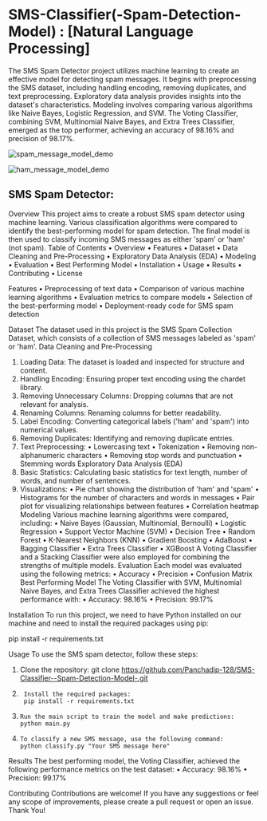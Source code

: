 # SMS-Classifier(-Spam-Detection-Model) : [Natural Language Processing]
The SMS Spam Detector project utilizes machine learning to create an effective model for detecting spam messages. It begins with preprocessing the SMS dataset, including handling encoding, removing duplicates, and text preprocessing. Exploratory data analysis provides insights into the dataset's characteristics.
Modeling involves comparing various algorithms like Naive Bayes, Logistic Regression, and SVM. The Voting Classifier, combining SVM, Multinomial Naive Bayes, and Extra Trees Classifier, emerged as the top performer, achieving an accuracy of 98.16% and precision of 98.17%.

![spam_message_model_demo](https://github.com/Panchadip-128/SMS-Classifier--Spam-Detection-Model-/assets/165953910/e9fa341e-b41d-4908-bfd3-d12a724cf7ed)


![ham_message_model_demo](https://github.com/Panchadip-128/SMS-Classifier--Spam-Detection-Model-/assets/165953910/76acd083-7023-4947-a7ab-b285c24165cb)



**SMS Spam Detector**:
------------------

Overview
This project aims to create a robust SMS spam detector using machine learning. Various classification algorithms were compared to identify the best-performing model for spam detection. The final model is then used to classify incoming SMS messages as either 'spam' or 'ham' (not spam).
Table of Contents
•	Overview
•	Features
•	Dataset
•	Data Cleaning and Pre-Processing
•	Exploratory Data Analysis (EDA)
•	Modeling
•	Evaluation
•	Best Performing Model
•	Installation
•	Usage
•	Results
•	Contributing
•	License

Features
•	Preprocessing of text data
•	Comparison of various machine learning algorithms
•	Evaluation metrics to compare models
•	Selection of the best-performing model
•	Deployment-ready code for SMS spam detection

Dataset
The dataset used in this project is the SMS Spam Collection Dataset, which consists of a collection of SMS messages labeled as 'spam' or 'ham'.
Data Cleaning and Pre-Processing
1.	Loading Data: The dataset is loaded and inspected for structure and content.
2.	Handling Encoding: Ensuring proper text encoding using the chardet library.
3.	Removing Unnecessary Columns: Dropping columns that are not relevant for analysis.
4.	Renaming Columns: Renaming columns for better readability.
5.	Label Encoding: Converting categorical labels ('ham' and 'spam') into numerical values.
6.	Removing Duplicates: Identifying and removing duplicate entries.
7.	Text Preprocessing:
•	Lowercasing text
•	Tokenization
•	Removing non-alphanumeric characters
•	Removing stop words and punctuation
•	Stemming words
Exploratory Data Analysis (EDA)
1.	Basic Statistics: Calculating basic statistics for text length, number of words, and number of sentences.
2.	Visualizations:
•	Pie chart showing the distribution of 'ham' and 'spam'
•	Histograms for the number of characters and words in messages
•	Pair plot for visualizing relationships between features
•	Correlation heatmap
Modeling
Various machine learning algorithms were compared, including:
•	Naive Bayes (Gaussian, Multinomial, Bernoulli)
•	Logistic Regression
•	Support Vector Machine (SVM)
•	Decision Tree
•	Random Forest
•	K-Nearest Neighbors (KNN)
•	Gradient Boosting
•	AdaBoost
•	Bagging Classifier
•	Extra Trees Classifier
•	XGBoost
A Voting Classifier and a Stacking Classifier were also employed for combining the strengths of multiple models.
Evaluation
Each model was evaluated using the following metrics:
•	Accuracy
•	Precision
•	Confusion Matrix
Best Performing Model
The Voting Classifier with SVM, Multinomial Naive Bayes, and Extra Trees Classifier achieved the highest performance with:
•	Accuracy: 98.16%
•	Precision: 99.17%


Installation
To run this project, we need to have Python installed on our machine and need to install the required packages using pip:

pip install -r requirements.txt 

Usage
To use the SMS spam detector, follow these steps:
1.	Clone the repository:
	git clone https://github.com/Panchadip-128/SMS-Classifier--Spam-Detection-Model-.git

2.      Install the required packages:
        pip install -r requirements.txt

3.     Run the main script to train the model and make predictions:
       python main.py

4.     To classify a new SMS message, use the following command:
       python classify.py "Your SMS message here"

Results
The best performing model, the Voting Classifier, achieved the following performance metrics on the test dataset:
•	Accuracy: 98.16%
•	Precision: 99.17%

Contributing
Contributions are welcome! If you have any suggestions or feel any scope of improvements, please create a pull request or open an issue. Thank You!



